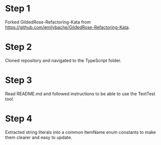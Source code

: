 # Step 1

Forked GildedRose-Refactoring-Kata from https://github.com/emilybache/GildedRose-Refactoring-Kata.

# Step 2

Cloned repository and navigated to the TypeScript folder.

# Step 3

Read README.md and followed instructions to be able to use the TextTest tool.

# Step 4

Extracted string literals into a common ItemName enum constants to make them clearer and easy to update.
